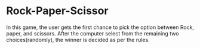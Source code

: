 # Rock-Paper-Scissor
In this game, the user gets the first chance to pick the option between Rock, paper, and scissors. After the computer select from the remaining two choices(randomly), the winner is decided as per the rules.
